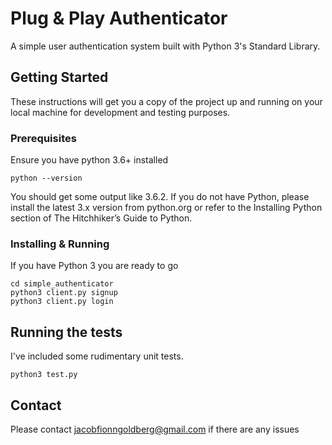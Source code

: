 # Plug & Play Authenticator

A simple user authentication system built with Python 3's Standard Library.

## Getting Started

These instructions will get you a copy of the project up and running on your local machine for development and testing purposes.

### Prerequisites

Ensure you have python 3.6+ installed

```
python --version
```
You should get some output like 3.6.2. If you do not have Python, please install the latest 3.x version from python.org or refer to the Installing Python section of The Hitchhiker’s Guide to Python.

### Installing & Running

If you have Python 3 you are ready to go
```
cd simple_authenticator
python3 client.py signup
python3 client.py login
```

## Running the tests

I've included some rudimentary unit tests.

```
python3 test.py
```
## Contact

Please contact jacobfionngoldberg@gmail.com if there are any issues